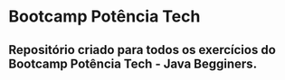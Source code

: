 # Bootcamp Potência Tech

## Repositório criado para todos os exercícios do Bootcamp Potência Tech - Java Begginers.


